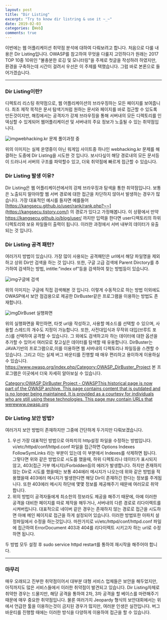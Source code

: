 ```yaml
---
layout: post
title: "Dir Listing"
excerpt: "Try to know dir listring & use it ~_~"
date: 2019-02-03
categories: [Web]
comments: true 
---
```


이번에는 웹 어플리케이션 취약점 분석에 대하여 다뤄보려고 합니다. 처음으로 다룰 내용은 Dir Listing입니다. OWASP를 참고하여 무엇을 다룰지 고민하다가 원래는 2017 TOP 10중 10위인 "불충분한 로깅 및 모니터링"을 주제로 첫글을 작성하려 하였지만, 환경을 구축하는데 시간이 걸려서 우선은 이 주제를 택했습니다. 그럼 바로 본론으로 들어가겠습니다.

------

### Dir Listing이란?

디렉토리 리스팅 취약점으로, 웹 어플리케이션의 브라우징하는 모든 페이지를 보여줍니다. 최초 제작 목적은 문서 탐색기처럼 원하는 문서와 페이지를 바로 접근할 수 있도록 만든것이지만, 해킹에서는 공격자가 강제 브라우징을 통해 서버내의 모든 디렉토리를 인덱싱할 수 있게되어 웹어플리케이션 및 서버내의 주요 정보가 노출될 수 있는 취약점입니다.



![img](https://k.kakaocdn.net/dn/Rzoe0/btqz6tH6nLC/Jd1dthe0k0XJUrmvCN94e1/img.png)webhacking.kr 문제 풀이과정 중



위의 이미지는 실제 운영중이 아닌 워게임 사이트중 하나인 webhacking.kr 문제를 해결하는 도중에 Dir Listing을 시도한 것 입니다. 보시다싶이 해당 경로내의 모든 문서등이 드러나서 서버의 구조를 파악할수 있고, 더욱 취약점에 빠르게 접근할 수 있습니다. 

### Dir Listing 발생 이유?

Dir Listing은 웹 어플리케이션에서의 강제 브라우징과 탐색을 통한 취약점입니다. 보통은 노출되지 말아야할 웹 서버 경로에 대한 접근을 차단하지 않아서 발생하는 경우가 많습니다. 가장 대표적인 예시를 들자면 예를들어 [https://kangsecu.github.io/user/rank/rank.php?~~](https://kangsecu.tistory.com/) 의 경로가 있다고 가정해봅니다.  이 상황에서 만약 https://kangsecu.github.io/blog/user/ 까지만 입력을 한다면 user디렉토리의 하위 디렉토리와 보유 파일들이 출력이 됩니다. 이러한 과정에서 서버 내부의 데이터가 유출되는 것 입니다. 

### Dir Listing 공격 패턴? 

여러가지 방법이 있습니다. 가장 많이 사용되는 공격패턴은 url에서 해당 파일명을 제외하고 상위 Dir만 검색을 하는 것 입니다. 또한, 구글 고급 검색에 Parent Dirctory를 추가하여 검색하는 방법, intitle:"index of"등을 검색하여 찾는 방법등이 있습니다. 



![img](https://k.kakaocdn.net/dn/c36rBu/btqz73n5Ibm/dsepqXh2R9GdUiN2NiIDjk/img.png)구글에 검색



위의 이미지는 구글에 직접 검색해본 것 입니다. 이렇게 수동적으로 하는 방법 이외에도 OWASP에서 보안 점검용으로 제공한 DirBuster같은 프로그램을 이용하는 방법도 존재합니다.



![img](https://k.kakaocdn.net/dn/7JmFa/btqz7pFng7F/ruiRvrON3GBgbw7SskrniK/img.jpg)DirBuset 실행화면



위의 실행화면을 확인하면,  타겟 url을 작성하고, 사용할 메소드를 선택할 수 있으며, 사용할 스레드의 개수도 지정이 가능합니다. 또한, 사전대입식과 무작위 대입(브루트 포스)를 선택하여 공격할 수 있습니다. 그 외에도 검색하고자 하는 데이터에 대한 옵션을 추가할 수 있어서 여러모로 찾고싶은 데이터를 탐색할 때 유용합니다. DirBuster는 JAVA기반의 프로그램으로,이를 이용하면 웹 서버내의 디렉토리나 파일등을 스캔할 수 있습니다. 그리고 이는 실제 버그 바운티를 진행할 때 매우 편리하고 용이하게 이용하실 수 있습니다. https://www.owasp.org/index.php/Category:OWASP_DirBuster_Project 본 프로그램은 이곳에서 더욱 자세히 알아보실 수 있습니다.

[ Category:OWASP DirBuster Project - OWASPThis historical page is now part of the OWASP archive. This page contains content that is outdated and is no longer being maintained. It is provided as a courtesy for individuals who are still using these technologies. This page may contain URLs that werewww.owasp.org](https://www.owasp.org/index.php/Category:OWASP_DirBuster_Project)

 

### Dir Listing 보안 방법?

여러가지 보안 방법이 존재하지만 그중에 간단하게 두가지만 다뤄보겠습니다.

1. 우선 가장 대표적인 방법으로 아파치의 http설정 파일을 수정하는 방법입니다. vi/etc/httpd/conf/httpd.conf 파일을 접근하면 Options Indexes FollowSymLinks 라는 부분이 있는데 이 부분에서 Indexes를 삭제하면 됩니다. 그렇다면 위와 같은 방법으로 시도를 했을때, 하위 디렉토리나 데이터가 표시되지 않고, 403(접근 거부 메시지)/Forbidden등의 에러가 발생합니다. 하지만 존재하지 않는 Dir로 시도를 했을때는 보통 404에러 메시지가 나오는데 위와 같은 방법을 적용했을때 403에러 메시지가 발생한다면 해당 Dir이 존재하긴 한다는 정보를 주게됩니다. 또한 403에러 메시지 하단에 몇몇 정보를 제공해주기 때문에 여러모로 취약합니다.
2. 위의 방법이 공격자들에게 최소한의 정보라도 제공을 해주기 때문에, 아예 이러한 공격을 대비한 페이지를 따로 제작을 해두거나, 서버내의 다른 경로로 리다이렉트를 시켜버립니다. 대표적으로 네이버 같은 경우는 존재하지 않는 경로로 접근을 시도하면 아예 메인 페이지로 접근을 하게 설정되어 있습니다. 이러한 방법또한 아파치 설정파일에서 수정을 하는것입니다. 마찬가지로 vi/etc/httpd/conf/httpd.conf 파일에 접근하여 ErrorDocument 403과 404를 리다이렉트 시키고자 하는 url로 수정하면 됩니다. 

두 방법 모두 설정 후 sudo service httpd restart를 통하여 재시작을 해주어야 합니다.

------

### 마무리

매우 오래되고 진부한 취약점이어서 대부분 대형 서비스 업체들은 보안을 해두었지만, 아직까지도 많은 서비스들에서 이러한 취약점이 발견되고 있습니다. Dir Listing자체로 취약한 경우는 드물지만, 해당 공격을 통하여 2차, 3차 공격을 할 베이스를 마련해주기 때문에 매우 중요한 취약점입니다. 물론 여러가지 Jeopardy 형식의 보안대회에서는 위에서 언급한 툴을 이용하는것이 금지된 경우가 많지만, 여러분 인생은 실전입니다. 버그 바운티를 진행할 때에는 이러한 방식을 다양하게 이용하여 접근을 할 수 있습니다. 
